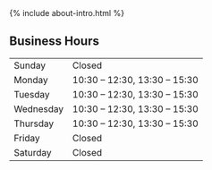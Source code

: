 <!-- About Section -->
<section id="about" class="text-center max-w-3xl mx-auto px-4 mt-12">
  {% include about-intro.html %}
</section>

<!-- Business Hours -->
<section class="text-center max-w-3xl mx-auto px-4 mt-12">
  <h2 class="text-2xl sm:text-3xl font-semibold mb-4">Business Hours</h2>
  <table class="w-full text-left border-collapse border border-gray-700 mx-auto">
    <tbody>
      <tr class="border-b border-gray-700">
        <td class="py-2 px-4 font-semibold">Sunday</td>
        <td class="py-2 px-4">Closed</td>
      </tr>
      <tr class="border-b border-gray-700">
        <td class="py-2 px-4 font-semibold">Monday</td>
        <td class="py-2 px-4">10:30 – 12:30, 13:30 – 15:30</td>
      </tr>
      <tr class="border-b border-gray-700">
        <td class="py-2 px-4 font-semibold">Tuesday</td>
        <td class="py-2 px-4">10:30 – 12:30, 13:30 – 15:30</td>
      </tr>
      <tr class="border-b border-gray-700">
        <td class="py-2 px-4 font-semibold">Wednesday</td>
        <td class="py-2 px-4">10:30 – 12:30, 13:30 – 15:30</td>
      </tr>
      <tr class="border-b border-gray-700">
        <td class="py-2 px-4 font-semibold">Thursday</td>
        <td class="py-2 px-4">10:30 – 12:30, 13:30 – 15:30</td>
      </tr>
      <tr class="border-b border-gray-700">
        <td class="py-2 px-4 font-semibold">Friday</td>
        <td class="py-2 px-4">Closed</td>
      </tr>
      <tr>
        <td class="py-2 px-4 font-semibold">Saturday</td>
        <td class="py-2 px-4">Closed</td>
      </tr>
    </tbody>
  </table>
</section>